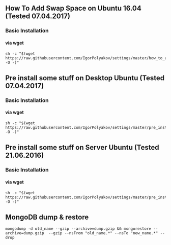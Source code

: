 ## How To Add Swap Space on Ubuntu 16.04 (Tested 07.04.2017)
### Basic Installation
#### via wget
```shell
sh -c "$(wget https://raw.githubusercontent.com/IgorPolyakov/settings/master/how_to_add_swap_space_on_ubuntu.sh -O -)"
```

## Pre install some stuff on Desktop Ubuntu (Tested 07.04.2017)
### Basic Installation
#### via wget
```shell
sh -c "$(wget https://raw.githubusercontent.com/IgorPolyakov/settings/master/pre_install_desktop.sh -O -)"
```
## Pre install some stuff on Server Ubuntu (Tested 21.06.2016)
### Basic Installation
#### via wget
```shell
sh -c "$(wget https://raw.githubusercontent.com/IgorPolyakov/settings/master/pre_install_server.sh -O -)"
```
## MongoDB dump & restore
```shell
mongodump -d old_name --gzip --archive=dump.gzip && mongorestore --archive=dump.gzip  --gzip --nsFrom "old_name.*" --nsTo "new_name.*" --drop
```

